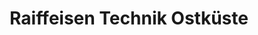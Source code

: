 ---
title: "Raiffeisen Technik Ostküste"
url: /eutin/raiffeisen-technik-ostkueste/
shop: Landwirtschaftlich
---
